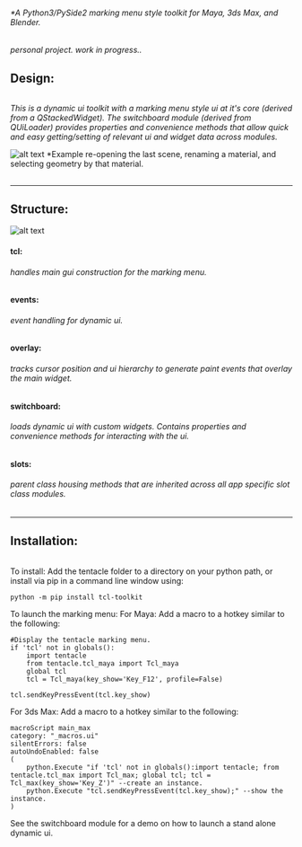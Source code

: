###### \*A Python3/PySide2 marking menu style toolkit for Maya, 3ds Max, and Blender.

*personal project. work in progress..*

## Design:

###### 

*This is a dynamic ui toolkit with a marking menu style ui at it's core (derived from a QStackedWidget). The switchboard module (derived from QUiLoader) provides properties and convenience methods that allow quick and easy getting/setting of relevant ui and widget data across modules.*

![alt text](https://raw.githubusercontent.com/m3trik/tentacle/master/docs/toolkit_demo.gif) \*Example re-opening the last scene, renaming a material, and selecting geometry by that material.

## 

---

## Structure:

![alt text](https://raw.githubusercontent.com/m3trik/tentacle/master/docs/dependancy_graph.jpg)

#### tcl:

###### *handles main gui construction for the marking menu.*

#### events:

###### *event handling for dynamic ui.*

#### overlay:

###### *tracks cursor position and ui hierarchy to generate paint events that overlay the main widget.*

#### switchboard:

###### *loads dynamic ui with custom widgets. Contains properties and convenience methods for interacting with the ui.*

#### slots:

###### *parent class housing methods that are inherited across all app specific slot class modules.*

## 

---

## Installation:

###### 

To install:
Add the tentacle folder to a directory on your python path, or
install via pip in a command line window using:
```
python -m pip install tcl-toolkit
```

To launch the marking menu:
For Maya:
Add a macro to a hotkey similar to the following:
```
#Display the tentacle marking menu.
if 'tcl' not in globals():
	import tentacle
	from tentacle.tcl_maya import Tcl_maya
	global tcl
	tcl = Tcl_maya(key_show='Key_F12', profile=False)

tcl.sendKeyPressEvent(tcl.key_show)
```

For 3ds Max:
Add a macro to a hotkey similar to the following:
```
macroScript main_max
category: "_macros.ui"
silentErrors: false
autoUndoEnabled: false
(
	python.Execute "if 'tcl' not in globals():import tentacle; from tentacle.tcl_max import Tcl_max; global tcl; tcl = Tcl_max(key_show='Key_Z')" --create an instance.
	python.Execute "tcl.sendKeyPressEvent(tcl.key_show);" --show the instance.
)
```

See the switchboard module for a demo on how to launch a stand alone dynamic ui.
